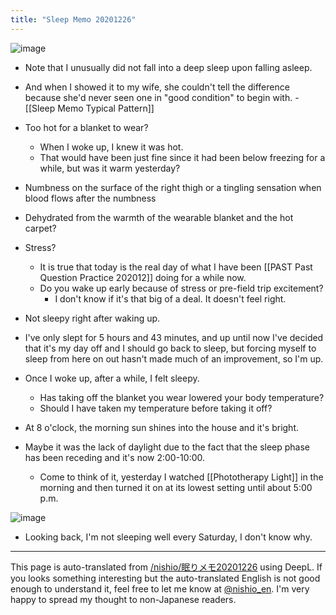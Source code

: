 ```yaml
---
title: "Sleep Memo 20201226"
---
```


![image](https://gyazo.com/5d0017a8d91026ebe1a9246db425b392/thumb/1000)
- Note that I unusually did not fall into a deep sleep upon falling asleep.
- And when I showed it to my wife, she couldn't tell the difference because she'd never seen one in "good condition" to begin with.
        - [[Sleep Memo Typical Pattern]]
- Too hot for a blanket to wear?
    - When I woke up, I knew it was hot.
    - That would have been just fine since it had been below freezing for a while, but was it warm yesterday?
- Numbness on the surface of the right thigh or a tingling sensation when blood flows after the numbness
- Dehydrated from the warmth of the wearable blanket and the hot carpet?

- Stress?
    - It is true that today is the real day of what I have been [[PAST Past Question Practice 202012]] doing for a while now.
    - Do you wake up early because of stress or pre-field trip excitement?
        - I don't know if it's that big of a deal. It doesn't feel right.

- Not sleepy right after waking up.
- I've only slept for 5 hours and 43 minutes, and up until now I've decided that it's my day off and I should go back to sleep, but forcing myself to sleep from here on out hasn't made much of an improvement, so I'm up.
- Once I woke up, after a while, I felt sleepy.
    - Has taking off the blanket you wear lowered your body temperature?
    - Should I have taken my temperature before taking it off?
- At 8 o'clock, the morning sun shines into the house and it's bright.
- Maybe it was the lack of daylight due to the fact that the sleep phase has been receding and it's now 2:00-10:00.
    - Come to think of it, yesterday I watched [[Phototherapy Light]] in the morning and then turned it on at its lowest setting until about 5:00 p.m.

![image](https://gyazo.com/2b6d291cae21f16568ad7220e1bdc2f1/thumb/1000)
- Looking back, I'm not sleeping well every Saturday, I don't know why.

---
This page is auto-translated from [/nishio/眠りメモ20201226](https://scrapbox.io/nishio/眠りメモ20201226) using DeepL. If you looks something interesting but the auto-translated English is not good enough to understand it, feel free to let me know at [@nishio_en](https://twitter.com/nishio_en). I'm very happy to spread my thought to non-Japanese readers.